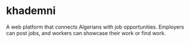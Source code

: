 # khademni
A web platform that connects Algerians with job opportunities. Employers can post jobs, and workers can showcase their work or find work.
